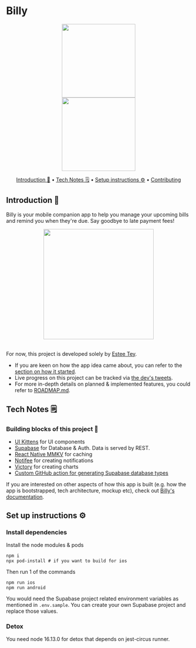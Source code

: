 # Billy <!-- omit in toc -->
<div align="center">
  <img width="200" src="./assets/BillyHero.png"></img>
</div>

<div align="center">
  <a href="https://github.com/lyqht/Billy/actions/workflows/update-types.yml"><img width="200" src="https://github.com/lyqht/Billy/actions/workflows/update-types.yml/badge.svg"></img></a>
</div>

<div align="center">
  <p>
    <a href="#introduction-">Introduction 🌱</a>
    •
    <a href="#tech-notes-">Tech Notes 🗒</a>
    •
    <a href="#setup-instructions-">Setup instructions ⚙️</a>
    •
    <a href="./CONTRIBUTING.md">Contributing </a>
  </p>
</div>

## Introduction 🌱

Billy is your mobile companion app to help you manage your upcoming bills and remind you when they're due. Say goodbye to late payment fees!

<div align="center">
  <img width="300" src="./docs/static/demo/overview_v0.0.1.gif"></img>
</div>

<br />

For now, this project is developed solely by [Estee Tey](https://www.github.com/lyqht). 

- If you are keen on how the app idea came about, you can refer to the [section on how it started](https://lyqht.github.io/Billy/docs/roadmap/how_it_started).
- Live progress on this project can be tracked via [the dev's tweets](https://twitter.com/search?q=Billy%20(from%3Aestee_tey)&src=typed_query&f=top).  
- For more in-depth details on planned & implemented features, you could refer to [ROADMAP.md](https://github.com/lyqht/Billy/blob/main/docs/docs/roadmap/checklist.mdx).

## Tech Notes 🗒

### Building blocks of this project 🧱

- [UI Kittens](https://github.com/akveo/react-native-ui-kitten) for UI components
- [Supabase](https://github.com/supabase/supabase) for Database & Auth. Data is served by REST.
- [React Native MMKV](https://github.com/mrousavy/react-native-mmkv) for caching
- [Notifee](https://github.com/invertase/notifee) for creating notifications
- [Victory](https://github.com/FormidableLabs/victory) for creating charts
- [Custom GitHub action for generating Supabase database types](https://blog.esteetey.dev/how-to-create-and-test-a-github-action-that-generates-types-from-supabase-database)

If you are interested on other aspects of how this app is built (e.g. how the app is bootstrapped, tech architecture, mockup etc), check out [Billy's documentation](https://lyqht.github.io/Billy/).

## Set up instructions ⚙️

### Install dependencies

Install the node modules & pods 

```
npm i
npx pod-install # if you want to build for ios
```

Then run 1 of the commands 
```
npm run ios
npm run android
```

You would need the Supabase project related environment variables as mentioned in `.env.sample`. You can create your own Supabase project and replace those values.

### Detox
You need node 16.13.0 for detox that depends on jest-circus runner.
